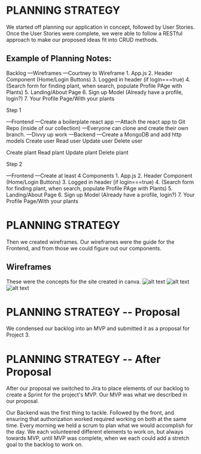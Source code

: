 # PLANNING STRATEGY

We started off planning our application in concept, followed by User Stories. Once the User Stories were complete, we were able to follow a RESTful approach to make our proposed ideas fit into CRUD methods.

## Example of Planning Notes:
Backlog
—Wireframes
	—Courtney to Wireframe
		1. App.js
		2. Header Component (Home/Login Buttons)
		3. Logged in header (if login===true)
		4. (Search form for finding plant, when search, populate Profile PAge with Plants)
		5. Landing/About Page
		6. Sign up Model (Already have a profile, login?)
		7. Your Profile Page/With your plants
	

Step 1

—Frontend
	—Create a boilerplate react app
	—Attach the react app to Git Repo (inside of our collection)
	—Everyone can clone and create their own branch.
	—Divvy up work
—Backend
	—Create a MongoDB and add http models
Create user
Read user
Update user
Delete user

Create plant
Read plant
Update plant
Delete plant

Step 2

—Frontend
	—Create at least 4 Components
		1. App.js
		2. Header Component (Home/Login Buttons)
		3. Logged in header (if login===true)
		4. (Search form for finding plant, when search, populate Profile PAge with Plants)
		5. Landing/About Page
		6. Sign up Model (Already have a profile, login?)
		7. Your Profile Page/With your plants

# PLANNING STRATEGY
Then we created wireframes. Our wireframes were the guide for the Frontend, and from those we could figure out our components.

## Wireframes
These were the concepts for the site created in canva.
![alt text](https://)
![alt text](https://)
![alt text](https://)

# PLANNING STRATEGY -- Proposal

We condensed our backlog into an MVP and submitted it as a proposal for Project 3.

# PLANNING STRATEGY -- After Proposal

After our proposal we switched to Jira to place elements of our backlog to create a Sprint for the project's MVP. Our MVP was what we described in our proposal.

Our Backend was the first thing to tackle. Followed by the front, and ensuring that authorization worked required working on both at the same time. Every morning we held a scrum to plan what we would accomplish for the day. We each volunteered different elements to work on, but always towards MVP, until MVP was complete, when we each could add a stretch goal to the backlog to work on.